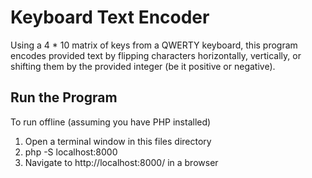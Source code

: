 # Keyboard Text Encoder

Using a 4 * 10 matrix of keys from a QWERTY keyboard, this program
encodes provided text by flipping characters horizontally, vertically,
or shifting them by the provided integer (be it positive or negative).

## Run the Program
To run offline (assuming you have PHP installed)
1. Open a terminal window in this files directory
2. php -S localhost:8000
3. Navigate to http://localhost:8000/ in a browser
